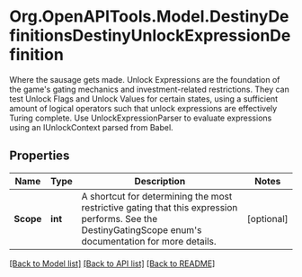 # Org.OpenAPITools.Model.DestinyDefinitionsDestinyUnlockExpressionDefinition
Where the sausage gets made. Unlock Expressions are the foundation of the game's gating mechanics and investment-related restrictions. They can test Unlock Flags and Unlock Values for certain states, using a sufficient amount of logical operators such that unlock expressions are effectively Turing complete.  Use UnlockExpressionParser to evaluate expressions using an IUnlockContext parsed from Babel.

## Properties

Name | Type | Description | Notes
------------ | ------------- | ------------- | -------------
**Scope** | **int** | A shortcut for determining the most restrictive gating that this expression performs. See the DestinyGatingScope enum&#39;s documentation for more details. | [optional] 

[[Back to Model list]](../README.md#documentation-for-models) [[Back to API list]](../README.md#documentation-for-api-endpoints) [[Back to README]](../README.md)

